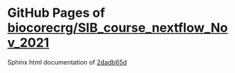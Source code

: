 GitHub Pages of [biocorecrg/SIB_course_nextflow_Nov_2021](https://github.com/biocorecrg/SIB_course_nextflow_Nov_2021.git)
===
Sphinx html documentation of [2dadb65d](https://github.com/biocorecrg/SIB_course_nextflow_Nov_2021/tree/2dadb65d6a67cf6440bdfbc1891c8161d98dfd71)
